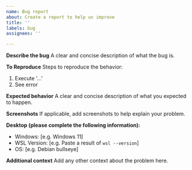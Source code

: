 ```yaml
---
name: Bug report
about: Create a report to help us improve
title: ''
labels: bug
assignees: ''

---
```


**Describe the bug**
A clear and concise description of what the bug is.

**To Reproduce**
Steps to reproduce the behavior:
1.  Execute '...'
2.  See error

**Expected behavior**
A clear and concise description of what you expected to happen.

**Screenshots**
If applicable, add screenshots to help explain your problem.

**Desktop (please complete the following information):**
 - Windows: [e.g. Windows 11]
 - WSL Version: [e.g. Paste a result of `wsl --version`]
 - OS: [e.g. Debian bullseye]

**Additional context**
Add any other context about the problem here.
